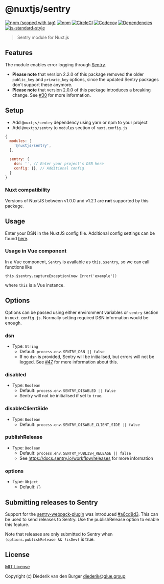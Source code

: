 # @nuxtjs/sentry
[![npm (scoped with tag)](https://img.shields.io/npm/v/@nuxtjs/sentry/latest.svg?style=flat-square)](https://npmjs.com/package/@nuxtjs/sentry)
[![npm](https://img.shields.io/npm/dt/@nuxtjs/sentry.svg?style=flat-square)](https://npmjs.com/package/@nuxtjs/sentry)
[![CircleCI](https://img.shields.io/circleci/project/github/nuxt-community/sentry-module.svg?style=flat-square)](https://circleci.com/gh/nuxt-community/sentry-module)
[![Codecov](https://img.shields.io/codecov/c/github/nuxt-community/sentry-module.svg?style=flat-square)](https://codecov.io/gh/nuxt-community/sentry-module)
[![Dependencies](https://david-dm.org/nuxt-community/sentry-module/status.svg?style=flat-square)](https://david-dm.org/nuxt-community/sentry-module)
[![js-standard-style](https://img.shields.io/badge/code_style-standard-brightgreen.svg?style=flat-square)](http://standardjs.com)

> Sentry module for Nuxt.js

## Features

The module enables error logging through [Sentry](http://sentry.io).

- **Please note** that version 2.2.0 of this package removed the older `public_key` and `private_key` options, since the updated Sentry packages don't support these anymore. 
- **Please note** that version 2.0.0 of this package introduces a breaking change. See [#30](https://github.com/nuxt-community/sentry-module/pull/30) for more information.

## Setup
- Add `@nuxtjs/sentry` dependency using yarn or npm to your project
- Add `@nuxtjs/sentry` to `modules` section of `nuxt.config.js`

```js
{
  modules: [
    '@nuxtjs/sentry',
  ],

  sentry: {
    dsn: '', // Enter your project's DSN here
    config: {}, // Additional config
  }
}
```

### Nuxt compatibility
Versions of NuxtJS between v1.0.0 and v1.2.1 are **not** supported by this package.

## Usage

Enter your DSN in the NuxtJS config file. Additional config settings can be found [here](https://docs.sentry.io/clients/javascript/config/).

### Usage in Vue component

In a Vue component, `Sentry` is available as `this.$sentry`, so we can call functions like

```
this.$sentry.captureException(new Error('example'))
```

where `this` is a Vue instance.

## Options

Options can be passed using either environment variables or `sentry` section in `nuxt.config.js`. 
Normally setting required DSN information would be enough.

### dsn
- Type: `String`
  - Default: `process.env.SENTRY_DSN || false`
  - If no `dsn` is provided, Sentry will be initialised, but errors will not be logged. See [#47](https://github.com/nuxt-community/sentry-module/issues/47) for more information about this. 

### disabled
- Type: `Boolean`
  - Default: `process.env.SENTRY_DISABLED || false`
  - Sentry will not be initialised if set to `true`.

### disableClientSide
- Type: `Boolean`
  - Default: `process.env.SENTRY_DISABLE_CLIENT_SIDE || false`
  
### publishRelease
- Type: `Boolean`
  - Default: `process.env.SENTRY_PUBLISH_RELEASE || false`
  - See https://docs.sentry.io/workflow/releases for more information
  
### options
- Type: `Object`
  - Default: `{}`

## Submitting releases to Sentry
Support for the [sentry-webpack-plugin](https://github.com/getsentry/sentry-webpack-plugin) was introduced [#a6cd8d3](https://github.com/nuxt-community/sentry-module/commit/a6cd8d3b983b4c6659e985736b19dc771fe7c9ea). This can be used to send releases to Sentry. Use the publishRelease  option to enable this feature.

Note that releases are only submitted to Sentry when `(options.publishRelease && !isDev)` is true.

## License
[MIT License](./LICENSE)

Copyright (c) Diederik van den Burger <diederik@glue.group>

